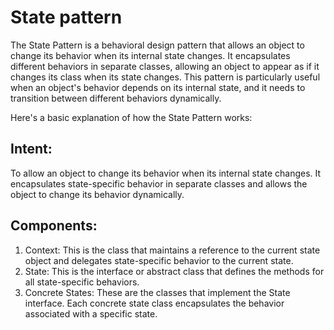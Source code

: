 # State pattern

The State Pattern is a behavioral design pattern that allows an object to change its behavior when its internal state
changes. It encapsulates different behaviors in separate classes, allowing an object to appear as if it changes its
class when its state changes. This pattern is particularly useful when an object's behavior depends on its internal
state, and it needs to transition between different behaviors dynamically.

Here's a basic explanation of how the State Pattern works:

## Intent:

To allow an object to change its behavior when its internal state changes. It encapsulates state-specific behavior in
separate classes and allows the object to change its behavior dynamically.

## Components:

1. Context: This is the class that maintains a reference to the current state object and delegates state-specific
   behavior to the current state.
2. State: This is the interface or abstract class that defines the methods for all state-specific behaviors.
3. Concrete States: These are the classes that implement the State interface. Each concrete state class encapsulates the
   behavior associated with a specific state.